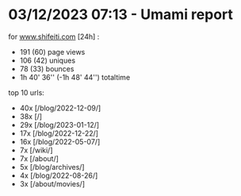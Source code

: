 # 03/12/2023 07:13 - Umami report
for www.shifeiti.com [24h] :

 - 191 (60) page views
 - 106 (42) uniques
 - 78 (33) bounces
 - 1h 40' 36'' (-1h 48' 44'') totaltime


top 10 urls:
 - 40x [/blog/2022-12-09/]
 - 38x [/]
 - 29x [/blog/2023-01-12/]
 - 17x [/blog/2022-12-22/]
 - 16x [/blog/2022-05-07/]
 - 7x [/wiki/]
 - 7x [/about/]
 - 5x [/blog/archives/]
 - 4x [/blog/2022-08-26/]
 - 3x [/about/movies/]


